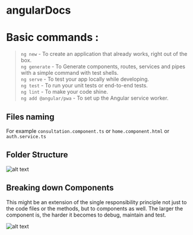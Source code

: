 # angularDocs

<h1>Basic commands :</h1>

><code>ng new</code> - To create an application that already works, right out of the box. <br/>
><code>ng generate</code> - To Generate components, routes, services and pipes with a simple command with test shells. <br/>
><code>ng serve</code> - To test your app locally while developing. <br/>
><code>ng test</code> - To run your unit tests or end-to-end tests. <br/>
><code>ng lint</code> - To make your code shine. <br/>
><code>ng add @angular/pwa</code> - To set up the Angular service worker. <br/>

<h2>Files naming</h2>

For example <code>consultation.component.ts</code> or <code>home.component.html</code> or <code>auth.service.ts</code> <br/>

<h2>Folder Structure</h2>

![alt text](https://blogs.halodoc.io/content/images/2021/03/Screenshot-2021-03-30-at-9.15.26-PM.png)


<h2>Breaking down Components</h2>

This might be an extension of the single responsibility principle not just to the code files or the methods, but to components as well. The larger the component is, the harder it becomes to debug, maintain and test. <br/>

![alt text](https://blogs.halodoc.io/content/images/2021/03/image-22.png)


